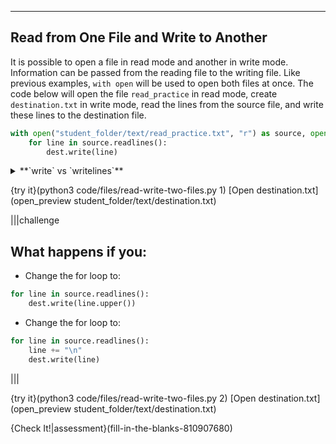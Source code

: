 ----------

## Read from One File and Write to Another

It is possible to open a file in read mode and another in write mode. Information can be passed from the reading file to the writing file. Like previous examples, `with open` will be used to open both files at once. The code below will open the file `read_practice` in read mode, create `destination.txt` in write mode, read the lines from the source file, and write these lines to the destination file. 

```python
with open("student_folder/text/read_practice.txt", "r") as source, open("student_folder/text/destination.txt", "w") as dest:
    for line in source.readlines():
        dest.write(line)
```

<details><summary>**`write` vs `writelines`**</summary>In the code above the `write` method is being used to write text to a file. Previously, the method `writelines` was used to write text to a file. What's the difference? `writelines` can accept a single string or a list of strings as shown in previous lessons. `write`, however, can only accept a single string.</details>

{try it}(python3 code/files/read-write-two-files.py 1)
[Open destination.txt](open_preview student_folder/text/destination.txt)

|||challenge
## What happens if you:
* Change the for loop to:
```python
for line in source.readlines():
    dest.write(line.upper())
```

* Change the for loop to:
```python
for line in source.readlines():
    line += "\n"
    dest.write(line)
```

|||

{try it}(python3 code/files/read-write-two-files.py 2)
[Open destination.txt](open_preview student_folder/text/destination.txt)

{Check It!|assessment}(fill-in-the-blanks-810907680)
